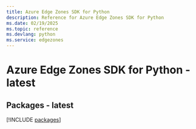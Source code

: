 ```yaml
---
title: Azure Edge Zones SDK for Python
description: Reference for Azure Edge Zones SDK for Python
ms.date: 02/19/2025
ms.topic: reference
ms.devlang: python
ms.service: edgezones
---
```

# Azure Edge Zones SDK for Python - latest
## Packages - latest
[!INCLUDE [packages](edge-zones-index.md)]